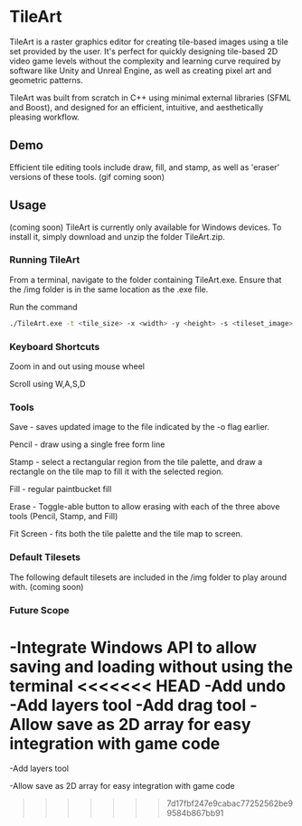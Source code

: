 # TileArt

TileArt is a raster graphics editor for creating tile-based images using a tile set provided by the user. It's perfect for quickly designing tile-based 2D video game levels without the complexity and learning curve required by software like Unity and Unreal Engine, as well as creating pixel art and geometric patterns.

TileArt was built from scratch in C++ using minimal external libraries (SFML and Boost), and designed for an efficient, intuitive, and aesthetically pleasing workflow. 

## Demo

Efficient tile editing tools include draw, fill, and stamp, as well as 'eraser' versions of these tools.
(gif coming soon)


## Usage

(coming soon)
TileArt is currently only available for Windows devices. To install it, simply download and unzip the folder TileArt.zip.

### Running TileArt
From a terminal, navigate to the folder containing TileArt.exe. Ensure that the /img folder is in the same location as the .exe file. 

Run the command
```bash
./TileArt.exe -t <tile_size> -x <width> -y <height> -s <tileset_image> -o <output_image>
```

### Keyboard Shortcuts
Zoom in and out using mouse wheel

Scroll using W,A,S,D

### Tools
Save - saves updated image to the file indicated by the -o flag earlier.

Pencil - draw using a single free form line

Stamp - select a rectangular region from the tile palette, and draw a rectangle on the tile map to fill it with the selected region.

Fill - regular paintbucket fill

Erase - Toggle-able button to allow erasing with each of the three above tools (Pencil, Stamp, and Fill)

Fit Screen - fits both the tile palette and the tile map to screen.

### Default Tilesets
The following default tilesets are included in the /img folder to play around with.
(coming soon)

### Future Scope
-Integrate Windows API to allow saving and loading without using the terminal
<<<<<<< HEAD
-Add undo
-Add layers tool
-Add drag tool
-Allow save as 2D array for easy integration with game code
=======

-Add layers tool

-Allow save as 2D array for easy integration with game code
>>>>>>> 7d17fbf247e9cabac77252562be99584b867bb91
